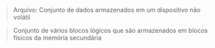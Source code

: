 > Arquivo: Conjunto de dados armazenados em um dispositivo não volátil


> Conjunto de vários blocos lógicos que são armazenados em blocos físicos da memória secundária

